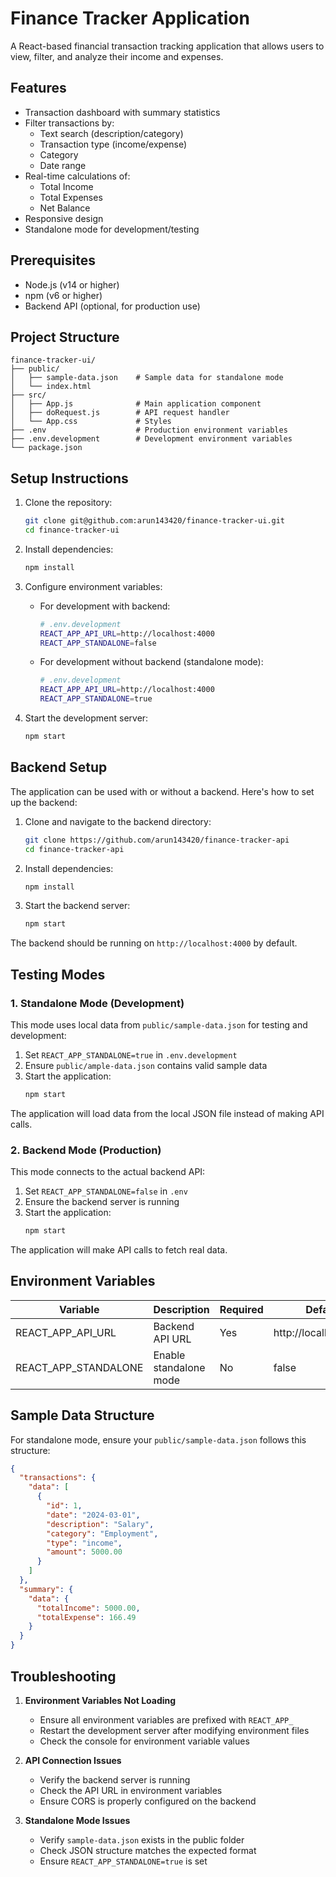 # Finance Tracker Application

A React-based financial transaction tracking application that allows users to view, filter, and analyze their income and expenses.

## Features

- Transaction dashboard with summary statistics
- Filter transactions by:
  - Text search (description/category)
  - Transaction type (income/expense)
  - Category
  - Date range
- Real-time calculations of:
  - Total Income
  - Total Expenses
  - Net Balance
- Responsive design
- Standalone mode for development/testing

## Prerequisites

- Node.js (v14 or higher)
- npm (v6 or higher)
- Backend API (optional, for production use)

## Project Structure

```
finance-tracker-ui/
├── public/
│   ├── sample-data.json    # Sample data for standalone mode
│   └── index.html
├── src/
│   ├── App.js              # Main application component
│   ├── doRequest.js        # API request handler
│   └── App.css             # Styles
├── .env                    # Production environment variables
├── .env.development        # Development environment variables
└── package.json
```

## Setup Instructions

1. Clone the repository:
   ```bash
   git clone git@github.com:arun143420/finance-tracker-ui.git
   cd finance-tracker-ui
   ```

2. Install dependencies:
   ```bash
   npm install
   ```

3. Configure environment variables:
   - For development with backend:
     ```bash
     # .env.development
     REACT_APP_API_URL=http://localhost:4000
     REACT_APP_STANDALONE=false
     ```
   - For development without backend (standalone mode):
     ```bash
     # .env.development
     REACT_APP_API_URL=http://localhost:4000
     REACT_APP_STANDALONE=true
     ```

4. Start the development server:
   ```bash
   npm start
   ```

## Backend Setup

The application can be used with or without a backend. Here's how to set up the backend:

1. Clone and navigate to the backend directory:
   ```bash
   git clone https://github.com/arun143420/finance-tracker-api
   cd finance-tracker-api
   ```

2. Install dependencies:
   ```bash
   npm install
   ```

3. Start the backend server:
   ```bash
   npm start
   ```

The backend should be running on `http://localhost:4000` by default.

## Testing Modes

### 1. Standalone Mode (Development)

This mode uses local data from `public/sample-data.json` for testing and development:

1. Set `REACT_APP_STANDALONE=true` in `.env.development`
2. Ensure `public/ample-data.json` contains valid sample data
3. Start the application:
   ```bash
   npm start
   ```

The application will load data from the local JSON file instead of making API calls.

### 2. Backend Mode (Production)

This mode connects to the actual backend API:

1. Set `REACT_APP_STANDALONE=false` in `.env`
2. Ensure the backend server is running
3. Start the application:
   ```bash
   npm start
   ```

The application will make API calls to fetch real data.

## Environment Variables

| Variable | Description | Required | Default |
|----------|-------------|----------|---------|
| REACT_APP_API_URL | Backend API URL | Yes | http://localhost:4000 |
| REACT_APP_STANDALONE | Enable standalone mode | No | false |

## Sample Data Structure

For standalone mode, ensure your `public/sample-data.json` follows this structure:

```json
{
  "transactions": {
    "data": [
      {
        "id": 1,
        "date": "2024-03-01",
        "description": "Salary",
        "category": "Employment",
        "type": "income",
        "amount": 5000.00
      }
    ]
  },
  "summary": {
    "data": {
      "totalIncome": 5000.00,
      "totalExpense": 166.49
    }
  }
}
```

## Troubleshooting

1. **Environment Variables Not Loading**
   - Ensure all environment variables are prefixed with `REACT_APP_`
   - Restart the development server after modifying environment files
   - Check the console for environment variable values

2. **API Connection Issues**
   - Verify the backend server is running
   - Check the API URL in environment variables
   - Ensure CORS is properly configured on the backend

3. **Standalone Mode Issues**
   - Verify `sample-data.json` exists in the public folder
   - Check JSON structure matches the expected format
   - Ensure `REACT_APP_STANDALONE=true` is set


